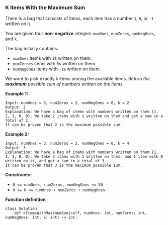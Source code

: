 ### K Items With the Maximum Sum

There is a bag that consists of items, each item has a number `1`, `0`, or `-1` written on it.

You are given four **non-negative** integers `numOnes`, `numZeros`, `numNegOnes`, and `k`.

The bag initially contains:

- `numOnes` items with `1`s written on them.
- `numZeroes` items with `0`s written on them.
- `numNegOnes` items with `-1`s written on them.

We want to pick exactly `k` items among the available items. Return *the **maximum** possible sum of numbers written on the items*.

 

**Example 1:**

```
Input: numOnes = 3, numZeros = 2, numNegOnes = 0, k = 2
Output: 2
Explanation: We have a bag of items with numbers written on them {1, 1, 1, 0, 0}. We take 2 items with 1 written on them and get a sum in a total of 2.
It can be proven that 2 is the maximum possible sum.
```

**Example 2:**

```
Input: numOnes = 3, numZeros = 2, numNegOnes = 0, k = 4
Output: 3
Explanation: We have a bag of items with numbers written on them {1, 1, 1, 0, 0}. We take 3 items with 1 written on them, and 1 item with 0 written on it, and get a sum in a total of 3.
It can be proven that 3 is the maximum possible sum.
```

 

**Constraints:**

- `0 <= numOnes, numZeros, numNegOnes <= 50`
- `0 <= k <= numOnes + numZeros + numNegOnes`


**Function definition**

```
class Solution:
    def kItemsWithMaximumSum(self, numOnes: int, numZeros: int, numNegOnes: int, k: int) -> int:
```